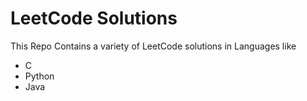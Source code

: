 # LeetCode Solutions

This Repo Contains a variety of LeetCode solutions in Languages like 
- C
- Python
- Java